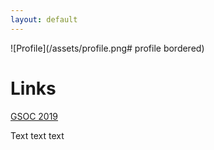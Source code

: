 ```yaml
---
layout: default
---
```


![Profile](/assets/profile.png# profile bordered)

# Links

[GSOC 2019](/pages/gsoc-2019.md)

   







Text
text
text  

  

